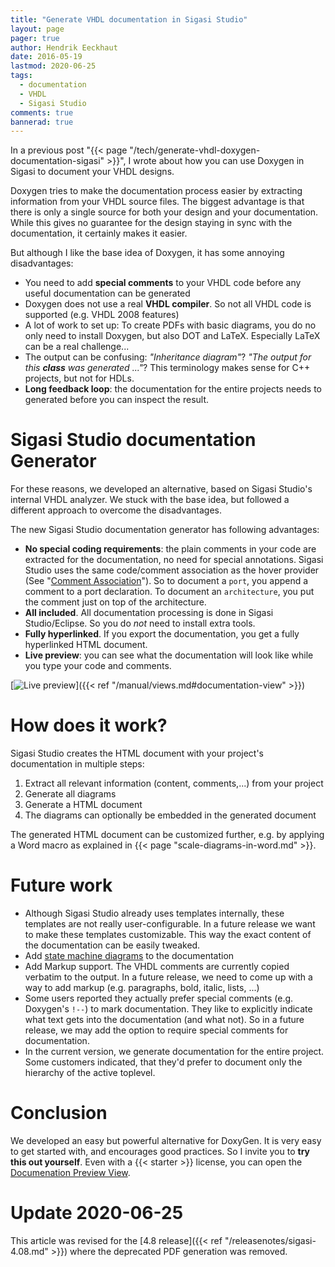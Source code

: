 ```yaml
---
title: "Generate VHDL documentation in Sigasi Studio"
layout: page 
pager: true
author: Hendrik Eeckhaut
date: 2016-05-19
lastmod: 2020-06-25
tags: 
  - documentation
  - VHDL
  - Sigasi Studio
comments: true
bannerad: true
---
```


In a previous post "{{< page "/tech/generate-vhdl-doxygen-documentation-sigasi" >}}", I wrote about how you can use Doxygen in Sigasi to document your VHDL designs.

Doxygen tries to make the documentation process easier by extracting information from your VHDL source files. The biggest advantage is that there is only a single source for both your design and your documentation. While this gives no guarantee for the design staying in sync with the documentation, it certainly makes it easier.

But although I like the base idea of Doxygen, it has some annoying disadvantages:

* You need to add **special comments** to your VHDL code before any useful documentation can be generated
* Doxygen does not use a real **VHDL compiler**. So not all VHDL code is supported (e.g. VHDL 2008 features)
* A lot of work to set up: To create PDFs with basic diagrams, you do no only need to install Doxygen, but also DOT and LaTeX. Especially LaTeX can be a real challenge...
* The output can be confusing: *"Inheritance diagram"*? *"The output for this **class** was generated ..."*? This terminology makes sense for C++ projects, but not for HDLs.
* **Long feedback loop**: the documentation for the entire projects needs to generated before you can inspect the result.

# Sigasi Studio documentation Generator

For these reasons, we developed an alternative, based on Sigasi Studio's internal VHDL analyzer. We stuck with the base idea, but followed a different approach to overcome the disadvantages.

The new Sigasi Studio documentation generator has following advantages:

* **No special coding requirements**: the plain comments in your code are extracted for the documentation, no need for special annotations. Sigasi Studio uses the same code/comment association as the hover provider (See "[Comment Association](/manual/documentation#comment-association)"). So to document a `port`, you append a comment to a port declaration. To document an `architecture`, you put the comment just on top of the architecture.
* **All included**. All documentation processing is done in Sigasi Studio/Eclipse. So you do *not* need to install extra tools.
* **Fully hyperlinked**. If you export the documentation, you get a fully hyperlinked HTML document.
* **Live preview**: you can see what the documentation will look like while you type your code and comments.

[![Live preview](/img/manual/documentationview.png)]({{< ref "/manual/views.md#documentation-view" >}})

# How does it work?

Sigasi Studio creates the HTML document with your project's documentation in multiple steps:

1. Extract all relevant information (content, comments,...) from your project
1. Generate all diagrams
1. Generate a HTML document
1. The diagrams can optionally be embedded in the generated document
 
The generated HTML document can be customized further, e.g. by applying a Word macro as explained in {{< page "scale-diagrams-in-word.md" >}}.


# Future work

* Although Sigasi Studio already uses templates internally, these templates are not really user-configurable. In a future release we want to make these templates customizable. This way the exact content of the documentation can be easily tweaked.
* Add [state machine diagrams](/manual/views#state-machine-view) to the documentation
* Add Markup support. The VHDL comments are currently copied verbatim to the output. In a future release, we need to come up with a way to add markup (e.g. paragraphs, bold, italic, lists, ...)
* Some users reported they actually prefer special comments (e.g. Doxygen's `!--`) to mark documentation. They like to explicitly indicate what text gets into the documentation (and what not). So in a future release, we may add the option to require special comments for documentation.
* In the current version, we generate documentation for the entire project. Some customers indicated, that they'd prefer to document only the hierarchy of the active toplevel.

# Conclusion

We developed an easy but powerful alternative for DoxyGen. It is very easy to get started with, and encourages good practices.
So I invite you to **try this out yourself**. Even with a {{< starter >}} license, you can open the [Documenation Preview View](/manual/views#documentation-view).

# Update 2020-06-25
This article was revised for the [4.8 release]({{< ref "/releasenotes/sigasi-4.08.md" >}}) where the deprecated PDF generation was removed.
